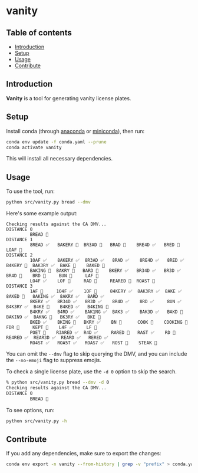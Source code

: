 # vanity

## Table of contents

- [Introduction](#introduction)
- [Setup](#setup)
- [Usage](#usage)
- [Contribute](#contribute)

## Introduction

**Vanity** is a tool for generating vanity license plates.

## Setup

Install conda (through [anaconda](https://docs.anaconda.com/anaconda/install/) or [miniconda](https://docs.conda.io/en/latest/miniconda.html)), then run:

```sh
conda env update -f conda.yaml --prune
conda activate vanity
```

This will install all necessary dependencies.

## Usage

To use the tool, run:
```sh
python src/vanity.py bread --dmv
```

Here's some example output:
```
Checking results against the CA DMV...
DISTANCE 0
         BREAD 🚫
DISTANCE 1
         8READ ✅   BAKERY 🚫  BR3AD 🚫   BRAD 🚫    BRE4D ✅   BRED 🚫    LOAF 🚫
DISTANCE 2
         1OAF ✅    8AKERY ✅  8R3AD ✅   8RAD ✅    8RE4D ✅   8RED ✅    B4KERY 🚫  BAK3RY ✅  BAKE 🚫    BAKED 🚫
         BAKING 🚫  BAKRY 🚫   BARD 🚫    BKERY ✅   BR34D ✅   BR3D ✅    BR4D 🚫    BRD 🚫     BUN 🚫     LAF 🚫
         LO4F ✅    LOF 🚫     RAD 🚫     REARED 🚫  ROAST 🚫
DISTANCE 3
         1AF 🚫     1O4F ✅    1OF 🚫     84KERY ✅  8AK3RY ✅  8AKE ✅    8AKED 🚫   8AKING ✅  8AKRY ✅   8ARD ✅
         8KERY ✅   8R34D ✅   8R3D ✅    8R4D ✅    8RD ✅     8UN ✅     B4K3RY ✅  B4KE 🚫    B4KED ✅   B4KING 🚫
         B4KRY ✅   B4RD ✅    BAK1NG ✅  BAK3 ✅    BAK3D ✅   BAKD 🚫    BAKIN9 ✅  BAKNG 🚫   BK3RY ✅   BKE 🚫
         BKED ✅    BKING 🚫   BKRY ✅    BN 🚫      COOK 🚫    COOKING 🚫 FDR 🚫     KEPT 🚫    L4F ✅     LF 🚫
         POET 🚫    R3ARED ✅  R4D ✅     RARED 🚫   RAST ✅    RD 🚫      RE4RED ✅  REAR3D ✅  REARD ✅   RERED ✅
         RO4ST ✅   ROA5T ✅   ROAS7 ✅   ROST 🚫    STEAK 🚫
```

You can omit the `--dmv` flag to skip querying the DMV,
and you can include the `--no-emoji` flag to suppress emojis.

To check a single license plate, use the `-d 0` option to skip the search.

```sh
% python src/vanity.py bread --dmv -d 0
Checking results against the CA DMV...
DISTANCE 0
         BREAD 🚫
```

To see options, run:
```sh
python src/vanity.py -h
```

## Contribute

If you add any dependencies, make sure to export the changes:

```sh
conda env export -n vanity --from-history | grep -v "prefix" > conda.yaml
```
